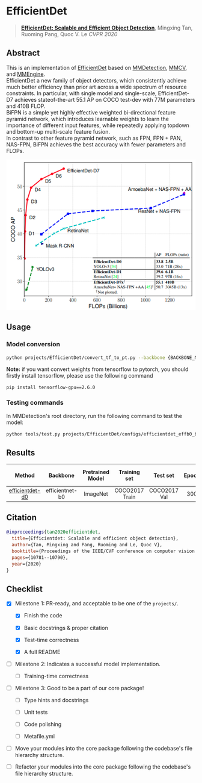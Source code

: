 # EfficientDet

> [**EfficientDet: Scalable and Efficient Object Detection**](https://arxiv.org/pdf/1911.09070.pdf),
> Mingxing Tan, Ruoming Pang, Quoc V. Le
> *CVPR 2020*

## Abstract

This is an implementation of [EfficientDet](https://github.com/google/automl) based on [MMDetection](https://github.com/open-mmlab/mmdetection/tree/3.x), [MMCV](https://github.com/open-mmlab/mmcv), and [MMEngine](https://github.com/open-mmlab/mmengine).
<br>
EfficientDet a new family of object detectors, which consistently achieve much better efficiency than prior art across a wide
spectrum of resource constraints.
In particular, with single model and single-scale, EfficientDet-D7 achieves stateof-the-art 55.1 AP on COCO test-dev with 77M parameters and 410B FLOP.
<br>
BiFPN is a simple yet highly effective weighted bi-directional feature pyramid network, which introduces learnable weights to learn the importance of different input features, while repeatedly applying topdown and bottom-up multi-scale feature fusion.
<br>
In contrast to other feature pyramid network, such as FPN, FPN + PAN, NAS-FPN, BiFPN achieves  the best accuracy with fewer parameters and FLOPs.

<div align="center">
<img src="https://github.com/zwhus/pictures/raw/main/Screenshot%20from%202023-01-31%2010-38-51.png">
</div>

## Usage

### Model conversion

```bash
python projects/EfficientDet/convert_tf_to_pt.py --backbone {BACKBONE_NAME} --tensorflow_weight {TENSORFLOW_WEIGHT_PATH} --out_weight {OUT_PATH}
```

**Note:** if you want convert weights from tensorflow to pytorch, you should firstly install tensorflow, please use the following command

```bash
pip install tensorflow-gpu==2.6.0
```

### Testing commands

In MMDetection's root directory, run the following command to test the model:

```bash
python tools/test.py projects/EfficientDet/configs/efficientdet_effb0_bifpn_8xb16-crop512-300e_coco.py ${CHECKPOINT_PATH}
```

## Results

<!-- List the results as usually done in other model's README. [Example](https://github.com/open-mmlab/mmdetection/blob/3.x/configs/faster_rcnn/README.md#results-and-models)
You should claim whether this is based on the pre-trained weights, which are converted from the official release; or it's a reproduced result obtained from retraining the model in this project. -->

|                                      Method                                      |    Backbone     | Pretrained Model |  Training set  |   Test set   | Epoch | Val Box AP | Official AP |
| :------------------------------------------------------------------------------: | :-------------: | :--------------: | :------------: | :----------: | :---: | :--------: | :---------: |
| [efficientdet-d0](./configs/efficientdet_effb0_bifpn_8xb16-crop512-300e_coco.py) | efficientnet-b0 |     ImageNet     | COCO2017 Train | COCO2017 Val |  300  |    34.4    |    34.3     |

## Citation

```BibTeX
@inproceedings{tan2020efficientdet,
  title={Efficientdet: Scalable and efficient object detection},
  author={Tan, Mingxing and Pang, Ruoming and Le, Quoc V},
  booktitle={Proceedings of the IEEE/CVF conference on computer vision and pattern recognition},
  pages={10781--10790},
  year={2020}
}
```

## Checklist

<!-- Here is a checklist illustrating a usual development workflow of a successful project, and also serves as an overview of this project's progress. The PIC (person in charge) or contributors of this project should check all the items that they believe have been finished, which will further be verified by codebase maintainers via a PR.
OpenMMLab's maintainer will review the code to ensure the project's quality. Reaching the first milestone means that this project suffices the minimum requirement of being merged into 'projects/'. But this project is only eligible to become a part of the core package upon attaining the last milestone.
Note that keeping this section up-to-date is crucial not only for this project's developers but the entire community, since there might be some other contributors joining this project and deciding their starting point from this list. It also helps maintainers accurately estimate time and effort on further code polishing, if needed.
A project does not necessarily have to be finished in a single PR, but it's essential for the project to at least reach the first milestone in its very first PR. -->

- [x] Milestone 1: PR-ready, and acceptable to be one of the `projects/`.

  - [x] Finish the code

    <!-- The code's design shall follow existing interfaces and convention. For example, each model component should be registered into `mmdet.registry.MODELS` and configurable via a config file. -->

  - [x] Basic docstrings & proper citation

    <!-- Each major object should contain a docstring, describing its functionality and arguments. If you have adapted the code from other open-source projects, don't forget to cite the source project in docstring and make sure your behavior is not against its license. Typically, we do not accept any code snippet under GPL license. [A Short Guide to Open Source Licenses](https://medium.com/nationwide-technology/a-short-guide-to-open-source-licenses-cf5b1c329edd) -->

  - [x] Test-time correctness

    <!-- If you are reproducing the result from a paper, make sure your model's inference-time performance matches that in the original paper. The weights usually could be obtained by simply renaming the keys in the official pre-trained weights. This test could be skipped though, if you are able to prove the training-time correctness and check the second milestone. -->

  - [x] A full README

    <!-- As this template does. -->

- [ ] Milestone 2: Indicates a successful model implementation.

  - [ ] Training-time correctness

    <!-- If you are reproducing the result from a paper, checking this item means that you should have trained your model from scratch based on the original paper's specification and verified that the final result matches the report within a minor error range. -->

- [ ] Milestone 3: Good to be a part of our core package!

  - [ ] Type hints and docstrings

    <!-- Ideally *all* the methods should have [type hints](https://www.pythontutorial.net/python-basics/python-type-hints/) and [docstrings](https://google.github.io/styleguide/pyguide.html#381-docstrings). [Example](https://github.com/open-mmlab/mmdetection/blob/5b0d5b40d5c6cfda906db7464ca22cbd4396728a/mmdet/datasets/transforms/transforms.py#L41-L169) -->

  - [ ] Unit tests

    <!-- Unit tests for each module are required. [Example](https://github.com/open-mmlab/mmdetection/blob/5b0d5b40d5c6cfda906db7464ca22cbd4396728a/tests/test_datasets/test_transforms/test_transforms.py#L35-L88) -->

  - [ ] Code polishing

    <!-- Refactor your code according to reviewer's comment. -->

  - [ ] Metafile.yml

    <!-- It will be parsed by MIM and Inferencer. [Example](https://github.com/open-mmlab/mmdetection/blob/3.x/configs/faster_rcnn/metafile.yml) -->

- [ ] Move your modules into the core package following the codebase's file hierarchy structure.

  <!-- In particular, you may have to refactor this README into a standard one. [Example](https://github.com/open-mmlab/mmdetection/blob/3.x/configs/faster_rcnn/README.md) -->

- [ ] Refactor your modules into the core package following the codebase's file hierarchy structure.
